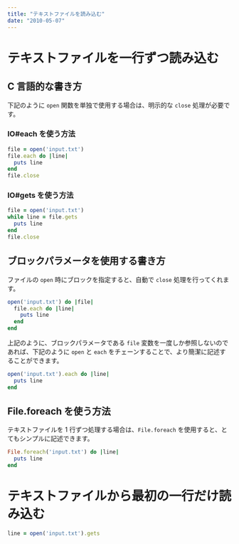 ```yaml
---
title: "テキストファイルを読み込む"
date: "2010-05-07"
---
```


テキストファイルを一行ずつ読み込む
====

C 言語的な書き方
----

下記のように `open` 関数を単独で使用する場合は、明示的な `close` 処理が必要です。

### IO#each を使う方法

```ruby
file = open('input.txt')
file.each do |line|
  puts line
end
file.close
```

### IO#gets を使う方法

```ruby
file = open('input.txt')
while line = file.gets
  puts line
end
file.close
```


ブロックパラメータを使用する書き方
----

ファイルの `open` 時にブロックを指定すると、自動で `close` 処理を行ってくれます。

```ruby
open('input.txt') do |file|
  file.each do |line|
    puts line
  end
end
```

上記のように、ブロックパラメータである `file` 変数を一度しか参照しないのであれば、下記のように `open` と `each` をチェーンすることで、より簡潔に記述することができます。

```ruby
open('input.txt').each do |line|
  puts line
end
```

File.foreach を使う方法
----

テキストファイルを 1 行ずつ処理する場合は、`File.foreach` を使用すると、とてもシンプルに記述できます。

```ruby
File.foreach('input.txt') do |line|
  puts line
end
```


テキストファイルから最初の一行だけ読み込む
====

```ruby
line = open('input.txt').gets
```

